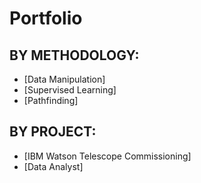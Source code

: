 # Portfolio

## BY METHODOLOGY:
+ [Data Manipulation]
+ [Supervised Learning]
+ [Pathfinding]

## BY PROJECT:
+ [IBM Watson Telescope Commissioning]
+ [Data Analyst]
